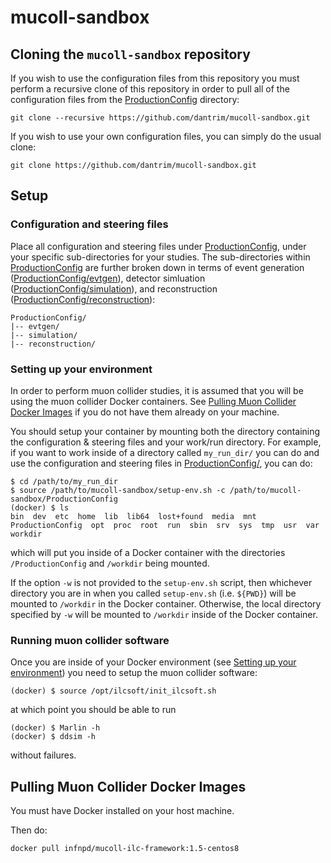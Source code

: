 # mucoll-sandbox

## Cloning the `mucoll-sandbox` repository

If you wish to use the configuration files from
this repository you must perform a recursive clone of this repository in order to
pull all of the configuration files from the [ProductionConfig](ProductionConfig/)
directory:

```
git clone --recursive https://github.com/dantrim/mucoll-sandbox.git
```

If you wish to use your own configuration files, you can simply do the usual clone:

```
git clone https://github.com/dantrim/mucoll-sandbox.git
```



## Setup

### Configuration and steering files
Place all configuration and steering files under [ProductionConfig](ProductionConfig),
under your specific sub-directories for your studies.
The sub-directories within [ProductionConfig](ProductionConfig)
are further broken down in terms of event generation ([ProductionConfig/evtgen](ProductionConfig/evtgen)),
detector simluation ([ProductionConfig/simulation](ProductionConfig/simulation)),
and reconstruction ([ProductionConfig/reconstruction](ProductionConfig/reconstruction)):
```
ProductionConfig/
|-- evtgen/
|-- simulation/
|-- reconstruction/
```

### Setting up your environment

In order to perform muon collider studies, it is assumed that
you will be using the muon collider Docker containers.
See [Pulling Muon Collider Docker Images](#pulling-muon-collider-docker-images)
if you do not have them already on your machine.

You should setup your container by mounting both the directory
containing the configuration & steering files and
your work/run directory. For example, if you want to work
inside of a directory called `my_run_dir/` you can do and use
the configuration and steering files in [ProductionConfig/](ProductionConfig/),
you can do:

```
$ cd /path/to/my_run_dir
$ source /path/to/mucoll-sandbox/setup-env.sh -c /path/to/mucoll-sandbox/ProductionConfig
(docker) $ ls
bin  dev  etc  home  lib  lib64  lost+found  media  mnt  ProductionConfig  opt  proc  root  run  sbin  srv  sys  tmp  usr  var  workdir
```
which will put you inside of a Docker container with the directories `/ProductionConfig`
and `/workdir` being mounted.

If the option `-w` is not provided to the `setup-env.sh` script, then whichever directory you are in
when you called `setup-env.sh` (i.e. `${PWD}`) will be mounted to `/workdir` in the Docker container.
Otherwise, the local directory specified by `-w` will be mounted to `/workdir` inside of the Docker container.

### Running muon collider software

Once you are inside of your Docker environment (see [Setting up your environment](#setting-up-your-environment))
you need to setup the muon collider software:

```
(docker) $ source /opt/ilcsoft/init_ilcsoft.sh
```
at which point you should be able to run
```
(docker) $ Marlin -h
(docker) $ ddsim -h
```
without failures.

## Pulling Muon Collider Docker Images

You must have Docker installed on your host machine.

Then do:
```
docker pull infnpd/mucoll-ilc-framework:1.5-centos8
```
